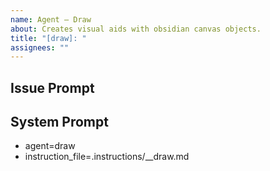 ```yaml
---
name: Agent – Draw
about: Creates visual aids with obsidian canvas objects.
title: "[draw]: "
assignees: ""
---
```


## Issue Prompt

## System Prompt

- agent=draw
- instruction_file=.instructions/\_\_draw.md
